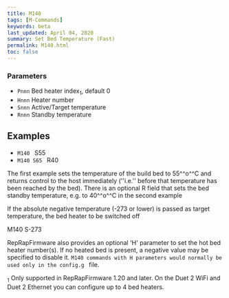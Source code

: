 ```yaml
---
title: M140
tags: [M-Commands] 
keywords: beta 
last_updated: April 04, 2020 
summary: Set Bed Temperature (Fast) 
permalink: M140.html
toc: false 
---
```



### Parameters

* `Pnnn` Bed heater index<sub>1</sub>, default 0
* `Hnnn` Heater number
* `Snnn` Active/Target temperature
* `Rnnn` Standby temperature

## Examples

* ` M140  ` S55
* ` M140 S65  ` R40

The first example sets the temperature of the build bed to 55^^o^^C and returns control to the host immediately (''i.e.'' before that temperature has been reached by the bed). There is an optional R field that sets the bed standby temperature, e.g. to 40^^o^^C in the second example

If the absolute negative temperature (-273 or lower) is passed as target temperature, the bed heater to be switched off

M140 S-273

RepRapFirmware also provides an optional 'H' parameter to set the hot bed heater number(s). If no heated bed is present, a negative value may be specified to disable it. ` M140 commands with H parameters would normally be used only in the config.g  ` file.

<sub>1</sub> Only supported in RepRapFirmware 1.20 and later. On the Duet 2 WiFi and Duet 2 Ethernet you can configure up to 4 bed heaters.

